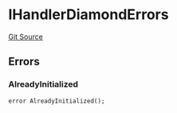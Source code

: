# IHandlerDiamondErrors
[Git Source](https://github.com/thrackle-io/aquifi-rules-v1/blob/5b4c46cba4728d833e07b42f737a689087f379aa/src/common/IErrors.sol)


## Errors
### AlreadyInitialized

```solidity
error AlreadyInitialized();
```

